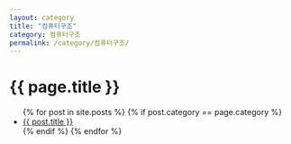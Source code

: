 ```yaml
---
layout: category
title: "컴퓨터구조"
category: 컴퓨터구조
permalink: /category/컴퓨터구조/
---
```

<h1>{{ page.title }}</h1>

<ul>
  {% for post in site.posts %}
    {% if post.category == page.category %}
      <li>
        <a href="{{ post.url }}">{{ post.title }}</a>
      </li>
    {% endif %}
  {% endfor %}
</ul>
